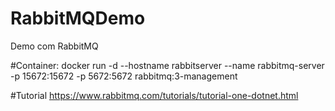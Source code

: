 # RabbitMQDemo
Demo com RabbitMQ

#Container:
docker run -d --hostname rabbitserver --name rabbitmq-server -p 15672:15672 -p 5672:5672 rabbitmq:3-management

#Tutorial
https://www.rabbitmq.com/tutorials/tutorial-one-dotnet.html

